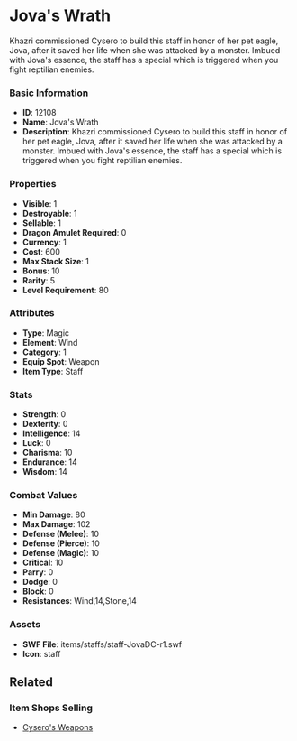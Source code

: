 # Jova's Wrath

Khazri commissioned Cysero to build this staff in honor of her pet eagle, Jova, after it saved her life when she was attacked by a monster.  Imbued with Jova's essence, the staff has a special which is triggered when you fight reptilian enemies.

### Basic Information

- **ID**: 12108
- **Name**: Jova&#039;s Wrath
- **Description**: Khazri commissioned Cysero to build this staff in honor of her pet eagle, Jova, after it saved her life when she was attacked by a monster.  Imbued with Jova&#039;s essence, the staff has a special which is triggered when you fight reptilian enemies.

### Properties

- **Visible**: 1
- **Destroyable**: 1
- **Sellable**: 1
- **Dragon Amulet Required**: 0
- **Currency**: 1
- **Cost**: 600
- **Max Stack Size**: 1
- **Bonus**: 10
- **Rarity**: 5
- **Level Requirement**: 80

### Attributes

- **Type**: Magic
- **Element**: Wind
- **Category**: 1
- **Equip Spot**: Weapon
- **Item Type**: Staff

### Stats

- **Strength**: 0
- **Dexterity**: 0
- **Intelligence**: 14
- **Luck**: 0
- **Charisma**: 10
- **Endurance**: 14
- **Wisdom**: 14

### Combat Values

- **Min Damage**: 80
- **Max Damage**: 102
- **Defense (Melee)**: 10
- **Defense (Pierce)**: 10
- **Defense (Magic)**: 10
- **Critical**: 10
- **Parry**: 0
- **Dodge**: 0
- **Block**: 0
- **Resistances**: Wind,14,Stone,14

### Assets

- **SWF File**: items/staffs/staff-JovaDC-r1.swf
- **Icon**: staff

## Related

### Item Shops Selling

- [Cysero's Weapons](../item-shops/44-cysero-s-weapons.md)

